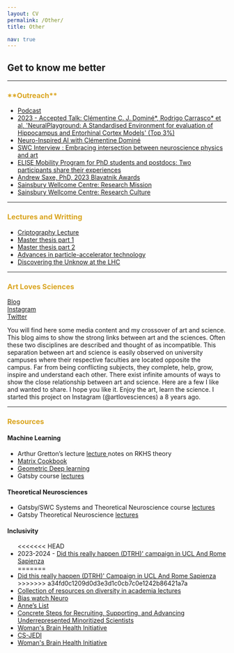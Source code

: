```yaml
---
layout: CV
permalink: /Other/
title: Other

nav: true 
---
```

## Get to know me better

***

<h3> <span style="color:#DAA520; font-weight:bold"> **Outreach** </span></h3>

<ul>
<li> <a href="https://www.youtube.com/watch?v=qIuFOMr0q4A&feature=youtu.be">Podcast </a>   </li>
<li> <a href="https://www.youtube.com/watch?v=vxcWo-YVyGE"> 2023 - Accepted Talk: Clémentine C. J. Dominé*, Rodrigo Carrasco* et al, 'NeuralPlayground: A Standardised Environment for evaluation of Hippocampus and Entorhinal Cortex Models' (Top 3%)  </a>   </li>
<li> <a href="https://podcasters.spotify.com/pod/show/neuroverse9/episodes/49--Neuro-Inspired-AI-with-Clmentine-Domin-e23rm7f">Neuro-Inspired AI with Clémentine Dominé </a>   </li>
<li> <a href="https://www.sainsburywellcome.org/web/qa/embracing-intersection-between-neuroscience-physics-and-art "> SWC Interview : Embracing intersection between neuroscience physics and art </a>  </li>
<li> <a href="https://ellis.eu/news/elise-mobility-program-for-phd-students-and-postdocs-two-participants-share-their-experiences">  ELISE Mobility Program for PhD students and postdocs: Two participants share their experiences </a>  </li>
<li> <a href="https://www.youtube.com/watch?v=4QWHw1gLgfY"> Andrew Saxe, PhD, 2023 Blavatnik Awards  </a> </li>
<li> <a href="https://www.youtube.com/watch?v=ZE2Zqb3wvdI"> Sainsbury Wellcome Centre: Research Mission </a> </li> 
<li> <a href="https://www.youtube.com/watch?v=AdXOrtXMr8E"> Sainsbury Wellcome Centre: Research Culture </a> </li>
</ul>


***

<h3> <span style="color:#DAA520;font-weight:bold"> Lectures and Writting  </span></h3>

<ul>
<li><a href=" https://drive.google.com/file/d/1QWlE49cMUyxjuUWd7MaqTuKwe9ovqTE3/view?usp=sharing "> Criptography Lecture </a> </li>
<li> <a href="https://drive.google.com/file/d/1tqvEwYJhqrCzbVh-6tXCAesd3rQCXDIH/view?usp=sharing"> Master thesis part 1</a>  </li>
<li>  <a href="https://drive.google.com/file/d/1nQVe2dTjuFWiyDUziA5VSmehkd7SCtaS/view?usp=sharing"> Master thesis part 2</a> </li>
<li> <a href="https://drive.google.com/file/d/100-3g1coMObuSQ8FVzmd1PXJLDPNUo2f/view?usp=sharing"> Advances in particle-accelerator technology </a> </li>
<li> <a href="https://drive.google.com/file/d/1VuMzCsp-LFzcWrBS8n4M8rq5PQV-m5Dz/view?usp=sharing"> Discovering the Unknow at the LHC </a> </li>
</ul>


*****
<h3> <span style="color:#DAA520;font-weight:bold">Art Loves Sciences</span></h3>

 <a href="https://artlovessciences.github.io">Blog </a>  <br>
 <a href="https://www.instagram.com/art_loves_sciences/">Instagram </a>    <br>
 <a href="https://twitter.com/ArtlovesSci">Twitter </a>  


You will find here some media content and my crossover of art and science.
This blog aims to show the strong links between art and the sciences. 
Often these two disciplines are described and thought of as incompatible. 
This separation between art and science is easily observed on university campuses
where their respective faculties are located opposite the campus. 
Far from being conflicting subjects, they complete, help, grow, inspire and understand each other. 
There exist infinite amounts of ways to show the close relationship between art and science. 
Here are a few I like and wanted to share. I hope you like it. Enjoy the art, learn the science.
I started this project on Instagram (@artlovesciences) a 8 years ago. 




***
<h3> <span style="color:#DAA520;font-weight:bold">Resources </span></h3> 

#### Machine Learning <br>

<ul>
<li> Arthur Gretton’s lecture  <a href="http://www.gatsby.ucl.ac.uk/~gretton/coursefiles/rkhscourse.html"> lecture </a> notes on RKHS theory </li>
<li> <a href="http://www2.imm.dtu.dk/pubdb/edoc/imm3274.pdf"> Matrix Cookbook </a> </li>
<li> <a href="https://geometricdeeplearning.com"> Geometric Deep learning </a> </li>
<li> Gatsby course <a href="http://www.gatsby.ucl.ac.uk/teaching/courses/index.html"> lectures </a> </li>
</ul>


#### Theoretical Neurosciences <br>
<ul>
<li> Gatsby/SWC Systems and Theoretical Neuroscience course <a href="https://www.gatsby.ucl.ac.uk/teaching/courses/sntn/sntn-2018/lectures.html"> lectures </a> </li>
<li> Gatsby Theoretical Neuroscience  <a  href= "https://www.williamdorrell.co.uk/pdfs/TN_Notes.pdf">lectures  </a>   </li>
</ul>


#### Inclusivity <br>
<ul>
<<<<<<< HEAD
<li> 2023-2024 - <a href="https://drive.google.com/file/d/1DBqWaJWJaR1wE3x1N700Phl-DKhoMpao/view?usp=sharing"> Did this really happen (DTRH)' campaign in UCL And Rome Sapienza  </a>   </li>
=======
<li> <a href="https://drive.google.com/file/d/1DBqWaJWJaR1wE3x1N700Phl-DKhoMpao/view?usp=sharing"> Did this really happen (DTRH)' Campaign in UCL And Rome Sapienza  </a>   </li>
>>>>>>> a34fd0c1209d0d3e3d1c0cb7c0e1242b86421a7a
<li> <a href="https://diversityinacademia.mystrikingly.com" >  Collection of resources on diversity in academia lectures </a> </li>
<li> <a href="https://biaswatchneuro.com">Bias watch Neuro </a>  </li>
<li> <a href="https://anneslist.net"> Anne’s List </a>  </li>
<li> <a href="https://docs.google.com/document/d/1Ic6bil2AvrQmPFUcUyxcw_FumofKkUo3VLsU7qG0cTk/edit"> Concrete Steps for Recruiting, Supporting, and Advancing Underrepresented Minoritized Scientists</a>  </li>
<li> <a href="https://wbhi.ucsb.edu"> Woman's Brain Health Initiative  </a>  </li>
<li> <a href="https://sites.google.com/andrew.cmu.edu/baileyflanigan/cs-jedi-project?authuser=0"> CS-JEDI </a></li>
<li> <a href="https://www.youtube.com/watch?v=tX5uczeISOQ"> Woman's Brain Health Initiative  </a>  </li>
</ul>





  







 